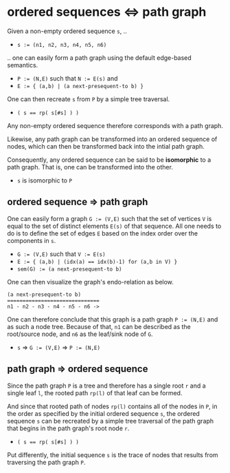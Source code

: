
<!-- ======================================================================= -->
# ordered sequences <=> path graph

Given a non-empty ordered sequence `s`, ..

* `s := (n1, n2, n3, n4, n5, n6)`

.. one can easily form a path graph using the default edge-based semantics.

* `P := (N,E)` such that `N := E(s)` and
* `E := { (a,b) | (a next-presequent-to b) }`

One can then recreate `s` from `P` by a simple tree traversal.

* `( s == rp( s[#s] ) )`

Any non-empty ordered sequence therefore corresponds with a path graph.

Likewise, any path graph can be transformed into an ordered sequence of
nodes, which can then be transformed back into the intial path graph.

Consequently, any ordered sequence can be said to be **isomorphic**
to a path graph. That is, one can be transformed into the other.

* `s` is isomorphic to `P`

<!-- ======================================================================= -->
## ordered sequence => path graph

One can easily form a graph `G := (V,E)` such that the set of vertices `V`
is equal to the set of distinct elements `E(s)` of that sequence. All one
needs to do is to define the set of edges `E` based on the index order over
the components in `s`.

* `G := (V,E)` such that `V := E(s)`
* `E := { (a,b) | (idx(a) == idx(b)-1) for (a,b in V) }`
* `sem(G) := (a next-presequent-to b)`

One can then visualize the graph's endo-relation as below.

```
(a next-presequent-to b)
==============================
n1 - n2 - n3 - n4 - n5 - n6 ->
```

One can therefore conclude that this graph is a path graph `P := (N,E)` and as
such a node tree. Because of that, `n1` can be described as the root/source
node, and `n6` as the leaf/sink node of `G`.

* `s` => `G := (V,E)` => `P := (N,E)`

<!-- ======================================================================= -->
## path graph => ordered sequence

Since the path graph `P` is a tree and therefore has a single root `r` and a
single leaf `l`, the rooted path `rp(l)` of that leaf can be formed.

And since that rooted path of nodes `rp(l)` contains all of the nodes in `P`,
in the order as specified by the initial ordered sequence `s`, the ordered
sequence `s` can be recreated by a simple tree traversal of the path graph
that begins in the path graph's root node `r`.

* `( s == rp( s[#s] ) )`

Put differently, the initial sequence `s` is the trace of nodes that results
from traversing the path graph `P`.

